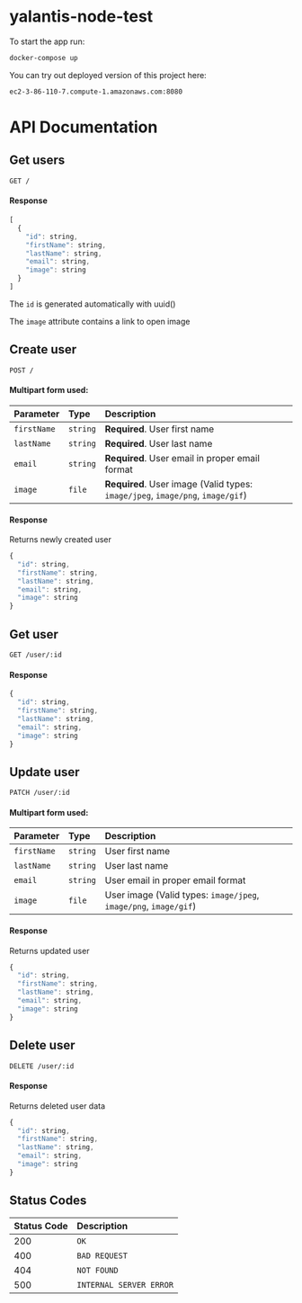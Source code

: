 # yalantis-node-test

To start the app run:

```sh
docker-compose up
```

You can try out deployed version of this project here:

`ec2-3-86-110-7.compute-1.amazonaws.com:8080`

# API Documentation

## Get users

```http
GET /
```

#### Response

```javascript
[
  {
    "id": string,
    "firstName": string,
    "lastName": string,
    "email": string,
    "image": string
  }
]
```

The `id` is generated automatically with uuid()

The `image` attribute contains a link to open image

## Create user

```http
POST /
```

#### Multipart form used:

| Parameter | Type | Description |
| :--- | :--- | :--- |
| `firstName` | `string` | **Required**. User first name |
| `lastName` | `string` | **Required**. User last name |
| `email` | `string` | **Required**. User email in proper email format |
| `image` | `file` | **Required**. User image (Valid types: `image/jpeg`, `image/png`, `image/gif`) |

#### Response

Returns newly created user

```javascript
{
  "id": string,
  "firstName": string,
  "lastName": string,
  "email": string,
  "image": string
}
```

## Get user

```http
GET /user/:id
```

#### Response

```javascript
{
  "id": string,
  "firstName": string,
  "lastName": string,
  "email": string,
  "image": string
}
```

## Update user

```http
PATCH /user/:id
```

#### Multipart form used:

| Parameter | Type | Description |
| :--- | :--- | :--- |
| `firstName` | `string` | User first name |
| `lastName` | `string` | User last name |
| `email` | `string` | User email in proper email format |
| `image` | `file` | User image (Valid types: `image/jpeg`, `image/png`, `image/gif`) |

#### Response

Returns updated user

```javascript
{
  "id": string,
  "firstName": string,
  "lastName": string,
  "email": string,
  "image": string
}
```

## Delete user

```http
DELETE /user/:id
```

#### Response

Returns deleted user data

```javascript
{
  "id": string,
  "firstName": string,
  "lastName": string,
  "email": string,
  "image": string
}
```

## Status Codes

| Status Code | Description |
| :--- | :--- |
| 200 | `OK` |
| 400 | `BAD REQUEST` |
| 404 | `NOT FOUND` |
| 500 | `INTERNAL SERVER ERROR` |
